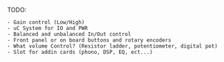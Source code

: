 TODO:

	- Gain control (Low/High)
	- uC System for IO and PWR
	- Balanced and unbalanced In/Out control
	- Front panel or on board buttons and rotary encoders
	- What volume Control? (Resistor ladder, potentiometer, digital pot)
	- Slot for addin cards (phono, DSP, EQ, ect...)
	